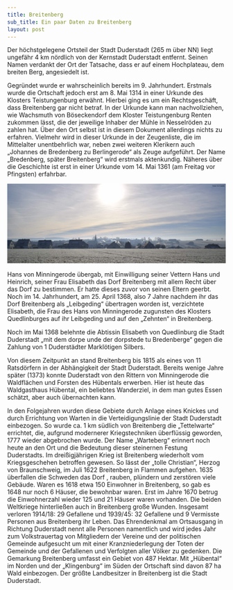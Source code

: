 ```yaml
---
title: Breitenberg
sub_title: Ein paar Daten zu Breitenberg
layout: post
---
```



Der höchstgelegene Ortsteil der Stadt Duderstadt (265 m über NN) liegt ungefähr
4 km nördlich von der Kernstadt Duderstadt entfernt. Seinen Namen verdankt der
 Ort der Tatsache, dass er auf einem Hochplateau, dem breiten Berg, angesiedelt ist.

Gegründet wurde er wahrscheinlich bereits im 9. Jahrhundert. Erstmals wurde die
Ortschaft jedoch erst am 8. Mai 1314 in einer Urkunde des Klosters Teistungenburg
erwähnt. Hierbei ging es um ein Rechtsgeschäft, dass Breitenberg gar nicht betraf.
In der Urkunde kann man nachvollziehen, wie Wachsmuth von Böseckendorf dem Kloster
Teistungenburg Renten zukommen lässt, die der jeweilige Inhaber der Mühle in
Nesselröden zu zahlen hat. Über den Ort selbst ist in diesem Dokument
allerdings nichts zu erfahren. Vielmehr wird in dieser Urkunde in der
Zeugenliste, die im Mittelalter unentbehrlich war, neben zwei weiteren
Klerikern auch „Johannes de Bredenberg zu Berlingerode“ als Zeuge aufgeführt. Der
Name „Bredenberg, später Breitenberg“ wird erstmals aktenkundig. Näheres über die
Geschichte ist erst in einer Urkunde vom 14. Mai 1361 (am Freitag vor Pfingsten)
erfahrbar.

<span class="image featured"><img src="images/bb_12_2017_winter-morgen.jpg" alt="" /></span>

Hans von Minningerode übergab, mit Einwilligung seiner Vettern Hans und Heinrich,
seiner Frau Elisabeth das Dorf Breitenberg mit allem Recht über das Dorf zu
bestimmen. Er hatte dieses zuvor von seinen Eltern geerbt. Noch im 14. Jahrhundert,
am 25. April 1368, also 7 Jahre nachdem ihr das Dorf Breitenberg als „Leibgeding“
übertragen worden ist, verzichtete Elisabeth, die Frau des Hans von Minningerode
zugunsten des Klosters Quedlinburges auf ihr Leibgeding und auf den „Zehnten“ in
Breitenberg.

Noch im Mai 1368 belehnte die Abtissin Elisabeth von Quedlinburg die Stadt Duderstadt „mit dem dorpe unde der dorpstede tu Bredenberge“ gegen die Zahlung von 1 Duderstädter Marklötigen Silbers.

Von diesem Zeitpunkt an stand Breitenberg bis 1815 als eines von 11 Ratsdörfern in der Abhängigkeit der Stadt Duderstadt. Bereits wenige Jahre später (1373) konnte Duderstadt von den Rittern von Minningerode die Waldflächen und Forsten des Hübentals erwerben. Hier ist heute das Waldgasthaus Hübental, ein beliebtes Wanderziel, in dem man gutes Essen schätzt, aber auch übernachten kann.

In den Folgejahren  wurden diese Gebiete durch Anlage eines Knickes und durch Errichtung von Warten in die Verteidigungslinie der Stadt Duderstadt einbezogen. So wurde ca. 1 km südlich von Breitenberg die „Tettelwarte“ errichtet, die, aufgrund modernerer Kriegstechniken überflüssig geworden, 1777 wieder abgebrochen wurde. Der Name „Warteberg“ erinnert  noch heute an den Ort und die Bedeutung dieser steinernen Festung Duderstadts. Im dreißigjährigen Krieg ist Breitenberg wiederholt vom Kriegsgeschehen betroffen gewesen.
So lässt der „tolle Christian“, Herzog von Braunschweig, im Juli 1622 Breitenberg in Flammen aufgehen. 1635 überfallen die Schweden das Dorf , rauben, plündern und zerstören viele Gebäude. Waren es 1618 etwa 150 Einwohner in Breitenberg, so gab es 1648 nur noch 6 Häuser, die bewohnbar waren.
Erst im Jahre 1670 betrug die Einwohnerzahl wieder 125 und 21 Häuser waren vorhanden.
Die beiden Weltkriege hinterließen auch in Breitenberg große Wunden. Insgesamt verloren 1914/18: 29 Gefallene und 1939/45: 32 Gefallene und 9 Vermisste Personen aus Breitenberg ihr Leben. Das Ehrendenkmal am Ortsausgang in Richtung Duderstadt nennt alle Personen namentlich und wird jedes Jahr zum Volkstrauertag von Mitgliedern der Vereine und der politischen Gemeinde aufgesucht um mit einer Kranzniederlegung der Toten der Gemeinde und der Gefallenen und Verfolgten aller Völker zu gedenken.
Die Gemarkung Breitenberg umfasst ein Gebiet von 487 Hektar. Mit „Hübental“ im Norden und der „Klingenburg“ im Süden der Ortschaft sind davon 87 ha Wald einbezogen. Der größte Landbesitzer in Breitenberg ist die Stadt Duderstadt.
